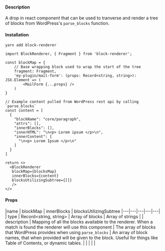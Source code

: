 #### Description
A drop in react component that can be used to tranverse and render a tree of blocks from WordPress's `parse_blocks` function.


#### Installation
`yarn add block-renderer`

```
import BlockRenderer, { Fragment } from 'block-renderer';

const blockMap = {
    // Base wrapping block used to wrap the start of the tree
    fragment: Fragment,
    'my-plugin/mail-form': (props: Record<string, string>): JSX.Element => (
        <MailForm {...props} />
    )
}

// Example content pulled from WordPress rest api by calling `parse_blocks`
const content = [
  {
    "blockName": "core/paragraph",
    "attrs": [],
    "innerBlocks": [],
    "innerHTML": "\n<p> Lorem ipsum </p>\n",
    "innerContent": [
      "\n<p> Lorem Ipsum </p>\n"
    ]
  }
]

return <>
  <BlockRenderer
   blockMap={blocksMap}
   innerBlocks={content}
   blocksUtilizingSubtree={[]}
   />
</>

```


#### Props

|name  | blockMap  |  innerBlocks |  blocksUtilizingSubtree
|---|---|---|---|---|
| type  | Record<string, string>  | Array of blocks  | Array of strings  |
| description  | Mapping of all the blocks available to the renderer. When a match is found the renderer will use this component  | The array of blocks that WordPress provides when using `parse_blocks`   | An array of block names, that when provided will be given to the block. Useful for things like Table of Contents, or dynamic tables.        |
|   |   |   | 